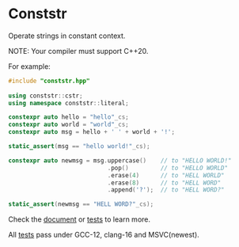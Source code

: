 # Conststr

Operate strings in constant context.

NOTE: Your compiler must support C++20.

For example:

```cpp
#include "conststr.hpp"
 
using conststr::cstr;
using namespace conststr::literal;

constexpr auto hello = "hello"_cs;
constexpr auto world = "world"_cs;
constexpr auto msg = hello + ' ' + world + '!';

static_assert(msg == "hello world!"_cs);

constexpr auto newmsg = msg.uppercase()    // to "HELLO WORLD!"
                            .pop()         // to "HELLO WORLD"
                            .erase(4)      // to "HELL WORLD"
                            .erase(8)      // to "HELL WORD"
                            .append('?');  // to "HELL WORD?"

static_assert(newmsg == "HELL WORD?"_cs);
```

Check the [document](https://conststr.docs.nihil.cc/) or [tests](https://github.com/NichtsHsu/conststr/tree/master/tests) to learn more.

All [tests](https://github.com/NichtsHsu/conststr/tree/master/tests) pass under GCC-12, clang-16 and MSVC(newest).
